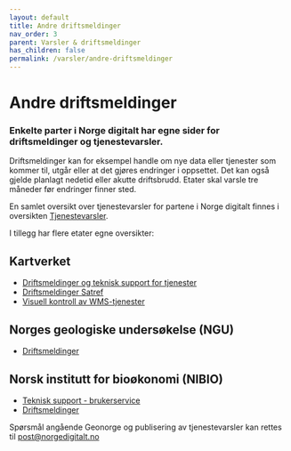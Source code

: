 ```yaml
---
layout: default
title: Andre driftsmeldinger
nav_order: 3
parent: Varsler & driftsmeldinger
has_children: false
permalink: /varsler/andre-driftsmeldinger
---
```

# Andre driftsmeldinger

### Enkelte parter i Norge digitalt har egne sider for driftsmeldinger og tjenestevarsler.

Driftsmeldinger kan for eksempel handle om nye data eller tjenester som kommer til, utgår eller at det gjøres endringer i oppsettet. Det kan også gjelde planlagt nedetid eller akutte driftsbrudd. Etater skal varsle tre måneder før endringer finner sted.

En samlet oversikt over tjenestevarsler for partene i Norge digitalt finnes i oversikten [Tjenestevarsler](https://register.geonorge.no/register/varsler).

I tillegg har flere etater egne oversikter:

## Kartverket

- [Driftsmeldinger og teknisk support for tjenester](http://status.kartverket.no/)
- [Driftsmeldinger Satref](http://satref.geodesi.no)
- [Visuell kontroll av WMS-tjenester](http://status.kartverket.no/tjenester/sjekk.py)

## Norges geologiske undersøkelse (NGU)

- [Driftsmeldinger](https://www.ngu.no/driftsmeldinger)

## Norsk institutt for bioøkonomi (NIBIO)

- [Teknisk support - brukerservice](https://www.nibio.no/ansatte/brukerservice-kart)
- [Driftsmeldinger](https://www.nibio.no/tjenester/driftsmeldinger-kart)

Spørsmål angående Geonorge og publisering av tjenestevarsler kan rettes til [post@norgedigitalt.no](mailto:post@norgedigitalt.no)
